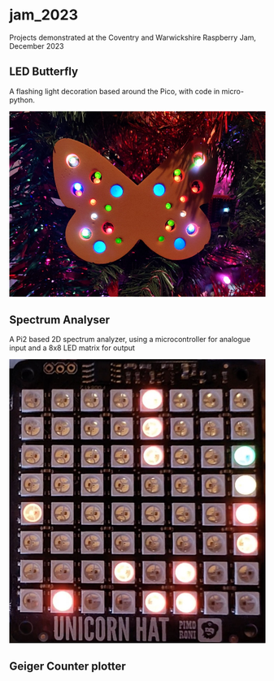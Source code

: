 # jam_2023
Projects demonstrated at the Coventry and Warwickshire Raspberry Jam, December 2023

## LED Butterfly

A flashing light decoration based around the Pico, with code in micro-python.

![LED Butterfly](butterfly/butterfly.jpg)

## Spectrum Analyser

A Pi2 based 2D spectrum analyzer, using a microcontroller for analogue input and a
8x8 LED matrix for output

![Pi2 Spectrum Analyzer](spectrum/spectrum_analyser.jpg)

## Geiger Counter plotter